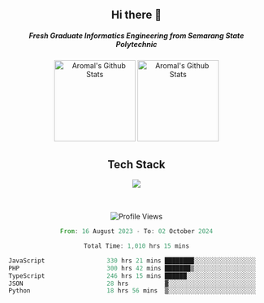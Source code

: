 <div align="center">
  <h2>Hi there 👋</h2>

  <h5>Fresh Graduate Informatics Engineering from Semarang State Polytechnic</h5>

  <img
    height="160"
    alt="Aromal's Github Stats"
    src="https://github-readme-stats.vercel.app/api?username=dafariski77&show_icons=true&theme=tokyonight&count_private=true"
  />
  <img
    alt="Aromal's Github Stats"
    height="160"
    src="https://github-readme-stats.vercel.app/api/top-langs/?username=dafariski77&layout=compact&theme=tokyonight"
  />

  <h2>Tech Stack</h2>
  <a href="https://skillicons.dev">
    <img src="https://skillicons.dev/icons?i=express,nextjs,laravel,mysql,mongodb,redis,prisma,docker,git,gcp,tailwind&perline=14" />
  </a>

  <br /><br />
  <img src="https://komarev.com/ghpvc/?username=dafariski77&abbreviated=true" alt="Profile Views">
    
  <!--START_SECTION:waka-->

```rust
From: 16 August 2023 - To: 02 October 2024

Total Time: 1,010 hrs 15 mins

JavaScript                 330 hrs 21 mins ████████░░░░░░░░░░░░░░░░░   32.29 %
PHP                        300 hrs 42 mins ███████▒░░░░░░░░░░░░░░░░░   29.39 %
TypeScript                 246 hrs 15 mins ██████░░░░░░░░░░░░░░░░░░░   24.07 %
JSON                       28 hrs          ▓░░░░░░░░░░░░░░░░░░░░░░░░   02.74 %
Python                     18 hrs 56 mins  ▒░░░░░░░░░░░░░░░░░░░░░░░░   01.85 %
```

<!--END_SECTION:waka-->
</div>
